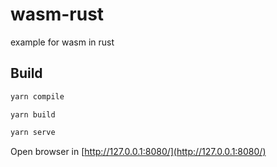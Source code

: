 # wasm-rust
example for wasm in rust


## Build

```bash
yarn compile
```

```
yarn build
```
 
```bash
yarn serve
```

Open browser in [http://127.0.0.1:8080/](http://127.0.0.1:8080/)